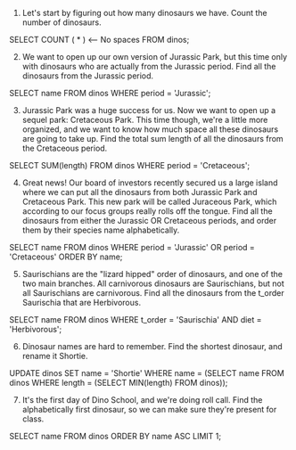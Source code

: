 1. Let's start by figuring out how many dinosaurs we have. Count the number of dinosaurs.

SELECT COUNT ( * ) <-- No spaces
FROM dinos;
<!-- COUNT() is a function that takes the name of a column as an argument and counts the number of rows where the column is not NULL. -->

2. We want to open up our own version of Jurassic Park, but this time only with dinosaurs who are actually from the Jurassic period. Find all the dinosaurs from the Jurassic period.

SELECT name
FROM dinos
WHERE period = 'Jurassic';
<!-- WHERE is a clause that indicates you want to filter the result set to include only rows where the following condition is true. -->


3. Jurassic Park was a huge success for us. Now we want to open up a sequel park: Cretaceous Park. This time though, we're a little more organized, and we want to know how much space all these dinosaurs are going to take up. Find the total sum length of all the dinosaurs from the Cretaceous period.


SELECT SUM(length)
FROM dinos
WHERE period = 'Cretaceous';
<!-- SUM() is a function that takes the name of a column as an argument and returns the sum of all the values in that column. -->


4. Great news! Our board of investors recently secured us a large island where we can put all the dinosaurs from both Jurassic Park and Cretaceous Park. This new park will be called Juraceous Park, which according to our focus groups really rolls off the tongue. Find all the dinosaurs from either the Jurassic OR Cretaceous periods, and order them by their species name alphabetically.

SELECT name
FROM dinos
WHERE period = 'Jurassic'
  OR period = 'Cretaceous'
ORDER BY name;

5. Saurischians are the "lizard hipped" order of dinosaurs, and one of the two main branches. All carnivorous dinosaurs are Saurischians, but not all Saurischians are carnivorous. Find all the dinosaurs from the t_order Saurischia that are Herbivorous.

SELECT name
FROM dinos
WHERE t_order = 'Saurischia'
AND diet = 'Herbivorous';


6. Dinosaur names are hard to remember. Find the shortest dinosaur, and rename it Shortie.

UPDATE dinos SET name = 'Shortie'
WHERE name = (SELECT name
  FROM dinos
  WHERE length =
   (SELECT MIN(length)
   FROM dinos));

<!-- UPDATE statements allow you to edit rows in a table. -->




7. It's the first day of Dino School, and we're doing roll call. Find the alphabetically first dinosaur, so we can make sure they're present for class.

SELECT name FROM dinos ORDER BY name ASC LIMIT 1;
